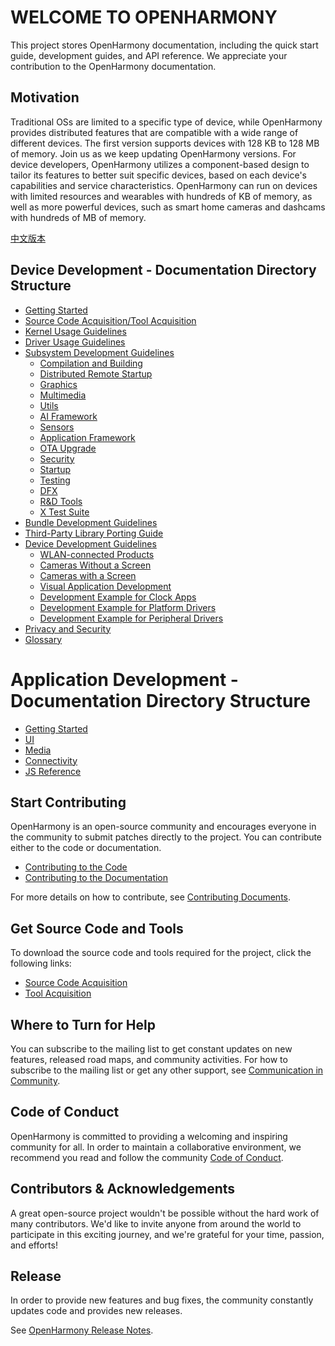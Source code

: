# WELCOME TO OPENHARMONY
This project stores OpenHarmony documentation, including the quick start guide, development guides, and API reference. We appreciate your contribution to the OpenHarmony documentation.

## Motivation
Traditional OSs are limited to a specific type of device, while OpenHarmony provides distributed features that are compatible with a wide range of different devices. The first version supports devices with 128 KB to 128 MB of memory. Join us as we keep updating OpenHarmony versions.
For device developers, OpenHarmony utilizes a component-based design to tailor its features to better suit specific devices, based on each device's capabilities and service characteristics. OpenHarmony can run on devices with limited resources and wearables with hundreds of KB of memory, as well as more powerful devices, such as smart home cameras and dashcams with hundreds of MB of memory.

[中文版本](../zh-cn/readme.md)

## Device Development - Documentation Directory Structure
- [Getting Started](device-dev/quick-start/Readme-EN.md)
- [Source Code Acquisition/Tool Acquisition](device-dev/get-code/Readme-EN.md)
- [Kernel Usage Guidelines](device-dev/kernel/Readme-EN.md)
- [Driver Usage Guidelines](device-dev/driver/Readme-EN.md)
- [Subsystem Development Guidelines](device-dev/subsystems/Readme-EN.md)
  - [Compilation and Building](device-dev/subsystems/compilation-and-building.md)
  - [Distributed Remote Startup](device-dev/subsystems/distributed-remote-startup.md)
  - [Graphics](device-dev/subsystems/graphics.md)
  - [Multimedia](device-dev/subsystems/multimedia.md)
  - [Utils](device-dev/subsystems/utils.md)
  - [AI Framework](device-dev/subsystems/ai-framework.md)
  - [Sensors](device-dev/subsystems/sensors.md)
  - [Application Framework](device-dev/subsystems/application-framework.md)
  - [OTA Upgrade](device-dev/subsystems/ota-upgrade.md)
  - [Security](device-dev/subsystems/security.md)
  - [Startup](device-dev/subsystems/startup.md)
  - [Testing](device-dev/subsystems/testing.md)
  - [DFX](device-dev/subsystems/dfx.md)
  - [R&D Tools](device-dev/subsystems/r-d-tools.md)
  - [X Test Suite](device-dev/subsystems/xts.md)
- [Bundle Development Guidelines](device-dev/bundles/Readme-EN.md)
- [Third-Party Library Porting Guide](device-dev/porting/Readme-EN.md)
- [Device Development Guidelines](device-dev/guide/Readme-EN.md) 
  - [WLAN-connected Products](device-dev/guide/wlan-connected-products.md)
  - [Cameras Without a Screen](device-dev/guide/cameras-without-a-screen.md)
  - [Cameras with a Screen](device-dev/guide/cameras-with-a-screen.md)
  - [Visual Application Development](device-dev/guide/visual-application-development.md)
  - [Development Example for Clock Apps](device-dev/guide/development-example-for-clock-apps.md)
  - [Development Example for Platform Drivers](device-dev/guide/development-example-for-platform-drivers.md)
  - [Development Example for Peripheral Drivers](device-dev/guide/development-example-for-peripheral-drivers.md)
- [Privacy and Security](device-dev/security/Readme-EN.md)
- [Glossary](device-dev/glossary/glossary.md)

# Application Development - Documentation Directory Structure

-   [Getting Started](application-dev/quick-start/getting-started.md)
-   [UI](application-dev/ui/Readme-EN.md)
-   [Media](application-dev/media/Readme-EN.md)
-   [Connectivity](application-dev/connectivity/Readme-EN.md)
-   [JS Reference](application-dev/js-reference/Readme-EN.md)

## Start Contributing

OpenHarmony is an open-source community and encourages everyone in the community to submit patches directly to the project. You can contribute either to the code or documentation.
- [Contributing to the Code](contribute/contributing-code.md)
- [Contributing to the Documentation](contribute/documentation-contribution.md)

For more details on how to contribute, see [Contributing Documents](contribute).
## Get Source Code and Tools
To download the source code and tools required for the project, click the following links:
- [Source Code Acquisition](device-dev/get-code/source-code-acquisition.md)
- [Tool Acquisition](device-dev/get-code/tool-acquisition.md)

## Where to Turn for Help
You can subscribe to the mailing list to get constant updates on new features, released road maps, and community activities. For how to subscribe to the mailing list or get any other support, see [Communication in Community](https://gitee.com/openharmony/docs/tree/master/contribute/communication-in-community.md).

## Code of Conduct
OpenHarmony is committed to providing a welcoming and inspiring community for all. In order to maintain a collaborative environment, we recommend you read and follow the community [Code of Conduct](https://gitee.com/openharmony/docs/blob/master/contribute/code-of-conduct.md). 

## Contributors & Acknowledgements
A great open-source project wouldn't be possible without the hard work of many contributors. We'd like to invite anyone from around the world to participate in this exciting journey, and we're grateful for your time, passion, and efforts!

## Release
In order to provide new features and bug fixes, the community constantly updates code and provides new releases.

See [OpenHarmony Release Notes](release-notes/OpenHarmony-Release-Notes.md).